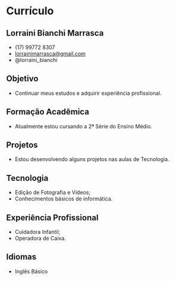 # Currículo

## Lorraini Bianchi Marrasca
- (17) 99772 8307
- lorrainimarrasca@gmail.com
- @lorraini_bianchi

## Objetivo
- Continuar meus estudos e adquirir experiência profissional.

## Formação Acadêmica
- Atualmente estou cursando a 2ª Série do Ensino Médio.

## Projetos
- Estou desenvolvendo alguns projetos nas aulas de Tecnologia.

## Tecnologia
- Edição de Fotografia e Vídeos;
- Conhecimentos básicos de informática.

## Experiência Profissional
- Cuidadora Infantil;
- Operadora de Caixa.

## Idiomas
- Inglês Básico
